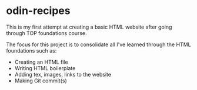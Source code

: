 # odin-recipes
This is my first attempt at creating a basic HTML website after going through TOP foundations course.

The focus for this project is to consolidate all I've learned through the HTML foundations such as:
- Creating an HTML file
- Writing HTML boilerplate
- Adding tex, images, links to the website
- Making Git commit(s)